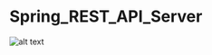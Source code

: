 # Spring_REST_API_Server



![alt text](https://github.com/firsovroman/Spring_REST_API_Server/raw/main/pictures/1.png)
